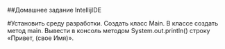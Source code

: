##Домашнее задание IntellijIDE



#Установить среду разработки. Создать класс Main. В классе создать метод main. Вывести в консоль методом System.out.println() строку «Привет, (свое Имя)».
